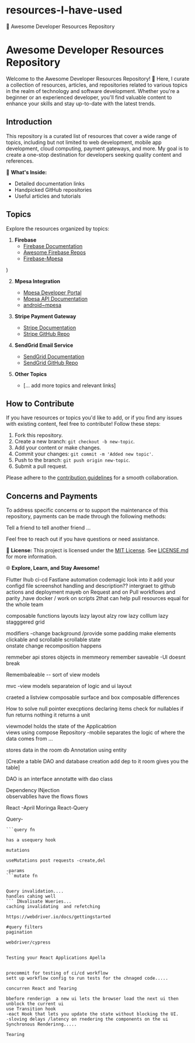 # resources-I-have-used
🚀 Awesome Developer Resources Repository

# Awesome Developer Resources Repository

Welcome to the Awesome Developer Resources Repository! 🚀 Here, I curate a collection of resources, articles, and repositories related to various topics in the realm of technology and software development. Whether you're a beginner or an experienced developer, you'll find valuable content to enhance your skills and stay up-to-date with the latest trends.

## Introduction

This repository is a curated list of resources that cover a wide range of topics, including but not limited to web development, mobile app development, cloud computing, payment gateways, and more. My goal is to create a one-stop destination for developers seeking quality content and references.




🌟 **What's Inside:**
- Detailed documentation links
- Handpicked GitHub repositories
- Useful articles and tutorials

 ## Topics

Explore the resources organized by topics:

1. **Firebase**
   - [Firebase Documentation](https://firebase.google.com/docs)
   - [Awesome Firebase Repos](https://github.com/topics/firebase)
   - [Firebase-Mpesa](https://github.com/tirgei/mpesa-daraja-functions/blob/master/functions/index.js)
  

)

2. **Mpesa Integration**
   - [Mpesa Developer Portal](https://developer.safaricom.co.ke/)
   - [Mpesa API Documentation](https://developer.safaricom.co.ke/mpesa)
   - [ android~mpesa](https://otieno.medium.com/android-mpesa-integration-using-daraja-library-part-1-51633ff0b758)

3. **Stripe Payment Gateway**
   - [Stripe Documentation](https://stripe.com/docs)
   - [Stripe GitHub Repo](https://github.com/stripe)

4. **SendGrid Email Service**
   - [SendGrid Documentation](https://sendgrid.com/docs)
   - [SendGrid GitHub Repo](https://github.com/sendgrid)

5. **Other Topics**
   - [... add more topics and relevant links]

## How to Contribute

If you have resources or topics you'd like to add, or if you find any issues with existing content, feel free to contribute! Follow these steps:

1. Fork this repository.
2. Create a new branch: `git checkout -b new-topic`.
3. Add your content or make changes.
4. Commit your changes: `git commit -m 'Added new topic'`.
5. Push to the branch: `git push origin new-topic`.
6. Submit a pull request.

Please adhere to the [contribution guidelines](CONTRIBUTING.md) for a smooth collaboration.

## Concerns and Payments

To address specific concerns or to support the maintenance of this repository, payments can be made through the following methods:

Tell a friend to tell another friend ...

Feel free to reach out if you have questions or need assistance.

📄 **License:**
This project is licensed under the [MIT License](LICENSE.md). See [LICENSE.md](LICENSE.md) for more information.

🌐 **Explore, Learn, and Stay Awesome!**


Flutter  Ihub 
ci-cd
Fastlane automation
codemagic look into it 
add your configd file 
screenshot handling and description??
intergraet to github actions and deployment mayeb on Request and on Pull 
workflows and parity  ,have docker / work on scripts 2that can help pull resources equal for the whole team 

composable functions 
layouts 
lazy  layout 
alzy row lazy colllum 
lazy stagggered grid 

modifiers -change background /provide some padding make elements clickable and scrollable 
scrollable 
state   
onstate change recomposition happens 

remmeber api stores objects in memmeory 
remember saveable -UI doesnt break 

Remembaleable -- sort of view models 

mvc -view models 
separateion of logic and ui layout 

craeted a listview composable
surface and box composable differences

How to solve null pointer execptions 
declaring items check for nullables 
if fun returns nothing it returns a unit 

viewmodel holds the state of the Applicabtion\
views using compose 
Repository -mobile separates the logic of where the data comes from ... 

stores data in the room db 
Annotation using entity 


[Create a table DAO and database creation
add dep to it room gives you the table]

DAO is an interface annotatte with dao class

Dependency INjection\
observablles have the flows 
flows

React -April Moringa 
React-Query 

Query-
 ```unique query key
```query fn

has a usequery hook 

mutations

useMutations post requests -create,del

-params 
```mutate fn 


Query invalidation....
handles cahing well
``` INvalisate Wueries...
caching invalidating  and refetching 

https://webdriver.io/docs/gettingstarted

#query filters 
pagination 

webdriver/cypress


Testing your React Applications Apella 


precommit for testing of ci/cd workflow
sett up workflow config to run tests for the chnaged code.....

concurren React and Tearing 

bbefore renderign  a new ui lets the browser load the next ui then unblock the current ui 
use Transition hook 
-eact Hook that lets you update the state without blocking the UI.
-sloving delays /latency on rnedering the components on the ui 
Synchronous Renderinng.....

Tearing 


 
